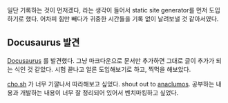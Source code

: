 일단 기록하는 것이 먼저겠다, 라는 생각이 들어서 static site generator를 먼저 도입하기로 했다. 어차피 힘만 빼다가 귀중한 시간들을 기록 없이 날려보낼 것 같아서였다. 

## Docusaurus 발견
[Docusaurus](https://github.com/facebook/docusaurus) 를 발견했다. 그냥 마크다운으로 문서만 추가하면 그대로 글이 추가가 되는 식인 것 같았다. 시험 끝나고 얼른 도입해보기로 하고, 찍먹을 해보았다. 

[cho.sh](https://cho.sh) 가 너무 기깔나서 따라해보고 싶었다. shout out to [anaclumos](https://github.com/anaclumos).
공부하는 내용과 개발하는 내용이 너무 잘 정리되어 있어서 벤치마킹하고 싶었다. 